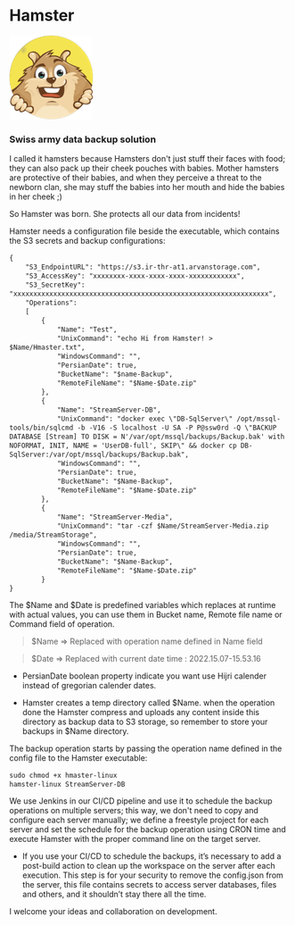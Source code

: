 # **Hamster**
<img src="/resources/hamster.png" alt="drawing" width="150" height="150"/>

### **Swiss army data backup solution**

I called it hamsters because Hamsters don't just stuff their faces with food; they can also pack up their cheek pouches with babies. Mother hamsters are protective of their babies, and when they perceive a threat to the newborn clan, she may stuff the babies into her mouth and hide the babies in her cheek ;)

So Hamster was born. She protects all our data from incidents!

Hamster needs a configuration file beside the executable, which contains the S3 secrets and backup configurations:

```
{
    "S3_EndpointURL": "https://s3.ir-thr-at1.arvanstorage.com",
    "S3_AccessKey": "xxxxxxxx-xxxx-xxxx-xxxx-xxxxxxxxxxxx",
    "S3_SecretKey": "xxxxxxxxxxxxxxxxxxxxxxxxxxxxxxxxxxxxxxxxxxxxxxxxxxxxxxxxxxxxxxxx",
    "Operations":
    [
        {
            "Name": "Test",
            "UnixCommand": "echo Hi from Hamster! > $Name/Hmaster.txt",
            "WindowsCommand": "",
            "PersianDate": true,
            "BucketName": "$name-Backup",
            "RemoteFileName": "$Name-$Date.zip"
        },
        {
            "Name": "StreamServer-DB",
            "UnixCommand": "docker exec \"DB-SqlServer\" /opt/mssql-tools/bin/sqlcmd -b -V16 -S localhost -U SA -P P@ssw0rd -Q \"BACKUP DATABASE [Stream] TO DISK = N'/var/opt/mssql/backups/Backup.bak' with NOFORMAT, INIT, NAME = 'UserDB-full', SKIP\" && docker cp DB-SqlServer:/var/opt/mssql/backups/Backup.bak",
            "WindowsCommand": "",
            "PersianDate": true,
            "BucketName": "$Name-Backup",
            "RemoteFileName": "$Name-$Date.zip"
        },
        {
            "Name": "StreamServer-Media",
            "UnixCommand": "tar -czf $Name/StreamServer-Media.zip /media/StreamStorage",
            "WindowsCommand": "",
            "PersianDate": true,
            "BucketName": "$Name-Backup",
            "RemoteFileName": "$Name-$Date.zip"
        }
}
```

The \$Name and $Date is predefined variables which replaces at runtime with actual values, you can use them in Bucket name, Remote file name or Command field of operation.


> $Name => Replaced with operation name defined in Name field   


> $Date => Replaced with current date time : 2022.15.07-15.53.16 


* PersianDate boolean property indicate you want use Hijri calender instead of gregorian calender dates.

* Hamster creates a temp directory called \$Name. when the operation done the Hamster compress and uploads any content inside this directory as backup data to S3 storage, so remember to store your backups in \$Name directory.
  
The backup operation starts by passing the operation name defined in the config file to the Hamster executable:

```
sudo chmod +x hmaster-linux
hamster-linux StreamServer-DB
```

We use Jenkins in our CI/CD pipeline and use it to schedule the backup operations on multiple servers; this way, we don't need to copy and configure each server manually; we define a freestyle project for each server and set the schedule for the backup operation using CRON time and execute Hamster with the proper command line on the target server.

- If you use your CI/CD to schedule the backups, it’s necessary to add a post-build action to clean up the workspace on the server after each execution. This step is for your security to remove the config.json from the server, this file contains secrets to access server databases, files and others, and it shouldn’t stay there all the time.

I welcome your ideas and collaboration on development.
